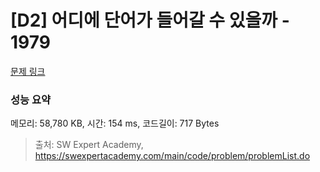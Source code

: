 # [D2] 어디에 단어가 들어갈 수 있을까 - 1979 

[문제 링크](https://swexpertacademy.com/main/code/problem/problemDetail.do?contestProbId=AV5PuPq6AaQDFAUq) 

### 성능 요약

메모리: 58,780 KB, 시간: 154 ms, 코드길이: 717 Bytes



> 출처: SW Expert Academy, https://swexpertacademy.com/main/code/problem/problemList.do
